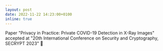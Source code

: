 ```yaml
---
layout: post
date: 2022-11-22 14:23:00+0100
inline: true
---
```


Paper "Privacy in Practice: Private COVID-19 Detection in X-Ray Images" accepted at "20th International Conference on Security and Cryptography, SECRYPT 2023" 🎉